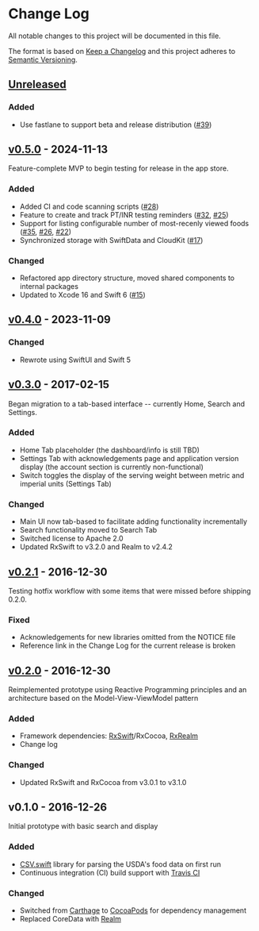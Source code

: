 # Change Log

All notable changes to this project will be documented in this file.

The format is based on [Keep a Changelog](http://keepachangelog.com/)
and this project adheres to [Semantic Versioning](http://semver.org/).

## [Unreleased]

### Added

- Use fastlane to support beta and release distribution ([#39](https://github.com/robertwtucker/kfinderapp-ios/pull/39))

## [v0.5.0] - 2024-11-13

Feature-complete MVP to begin testing for release in the app store.

### Added

- Added CI and code scanning scripts ([#28](https://github.com/robertwtucker/kfinderapp-ios/pull/28))
- Feature to create and track PT/INR testing reminders ([#32](https://github.com/robertwtucker/kfinderapp-ios/pull/32),
  [#25](https://github.com/robertwtucker/kfinderapp-ios/pull/25))
- Support for listing configurable number of most-recenly viewed foods ([#35](https://github.com/robertwtucker/kfinderapp-ios/pull/35),
  [#26](https://github.com/robertwtucker/kfinderapp-ios/pull/26),
  [#22](https://github.com/robertwtucker/kfinderapp-ios/pull/22))
- Synchronized storage with SwiftData and CloudKit ([#17](https://github.com/robertwtucker/kfinderapp-ios/pull/17))

### Changed

- Refactored app directory structure, moved shared components to internal
  packages
- Updated to Xcode 16 and Swift 6 ([#15](https://github.com/robertwtucker/kfinderapp-ios/pull/15))

## [v0.4.0] - 2023-11-09

### Changed

- Rewrote using SwiftUI and Swift 5

## [v0.3.0] - 2017-02-15

Began migration to a tab-based interface -- currently Home, Search and Settings.

### Added

- Home Tab placeholder (the dashboard/info is still TBD)
- Settings Tab with acknowledgements page and application version display (the
  account section is currently non-functional)
- Switch toggles the display of the serving weight between metric and imperial
  units (Settings Tab)

### Changed

- Main UI now tab-based to facilitate adding functionality incrementally
- Search functionality moved to Search Tab
- Switched license to Apache 2.0
- Updated RxSwift to v3.2.0 and Realm to v2.4.2

## [v0.2.1] - 2016-12-30

Testing hotfix workflow with some items that were missed before shipping 0.2.0.

### Fixed

- Acknowledgements for new libraries omitted from the NOTICE file
- Reference link in the Change Log for the current release is broken

## [v0.2.0] - 2016-12-30

Reimplemented prototype using Reactive Programming principles and an architecture
based on the Model-View-ViewModel pattern

### Added

- Framework dependencies: [RxSwift](https://github.com/ReactiveX/RxSwift)/RxCocoa,
  [RxRealm](https://github.com/RxSwiftCommunity/RxRealm)
- Change log

### Changed

- Updated RxSwift and RxCocoa from v3.0.1 to v3.1.0

## v0.1.0 - 2016-12-26

Initial prototype with basic search and display

### Added

- [CSV.swift](https://github.com/yaslab/CSV.swift) library for parsing the
  USDA's food data on first run
- Continuous integration (CI) build support with [Travis CI](https://travis-ci.org/robertwtucker/kfinderapp-ios)

### Changed

- Switched from [Carthage](https://github.com/Carthage/Carthage) to
  [CocoaPods](https://cocoapods.org/about) for dependency management
- Replaced CoreData with [Realm](https://realm.io/)

[Unreleased]: https://github.com/robertwtucker/kfinderapp-ios/compare/v0.5.0...HEAD
[v0.5.0]: https://github.com/robertwtucker/kfinderapp-ios/compare/v0.4.0...v0.5.0
[v0.4.0]: https://github.com/robertwtucker/kfinderapp-ios/compare/v0.3.0...v0.4.0
[v0.3.0]: https://github.com/robertwtucker/kfinderapp-ios/compare/v0.2.1...v0.3.0
[v0.2.1]: https://github.com/robertwtucker/kfinderapp-ios/compare/v0.2.0...v0.2.1
[v0.2.0]: https://github.com/robertwtucker/kfinderapp-ios/compare/v0.1.0...v0.2.0
